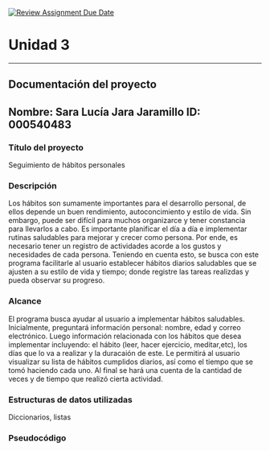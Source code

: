 [![Review Assignment Due Date](https://classroom.github.com/assets/deadline-readme-button-22041afd0340ce965d47ae6ef1cefeee28c7c493a6346c4f15d667ab976d596c.svg)](https://classroom.github.com/a/MuElT52l)
# Unidad 3
---
## Documentación del proyecto
Nombre:  Sara Lucía Jara Jaramillo
ID:  000540483
---
### Título del proyecto
Seguimiento de hábitos personales 

### Descripción 
Los hábitos son sumamente importantes para el desarrollo personal, de ellos depende un buen rendimiento, autoconcimiento y estilo de vida. Sin embargo, puede ser difícil para muchos organizarce y tener constancia para llevarlos a cabo. Es importante planificar el día a día e implementar rutinas saludables para mejorar y crecer como persona. Por ende, es necesario tener un registro de actividades acorde a los gustos y necesidades de cada persona. Teniendo en cuenta esto, se busca con este programa facilitarle al usuario establecer hábitos diarios saludables que se ajusten a su estilo de vida y tiempo; donde registre las tareas realizdas y pueda observar su progreso.

### Alcance 
El programa busca ayudar al usuario a implementar hábitos saludables. Inicialmente, preguntará información personal: nombre, edad y correo electrónico. Luego información relacionada con los hábitos que desea implementar incluyendo: el hábito (leer, hacer ejercicio, meditar,etc), los días que lo va a realizar y la duracaión de este. Le permitirá al usuario visualizar su lista de hábitos cumplidos diarios, así como el tiempo que se tomó haciendo cada uno. Al final se hará una cuenta de la cantidad de veces y de tiempo que realizó cierta actividad. 

### Estructuras de datos utilizadas
Diccionarios, listas 

### Pseudocódigo



